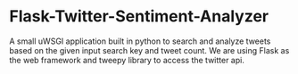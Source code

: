 # Flask-Twitter-Sentiment-Analyzer

A small uWSGI application built in python to search and analyze tweets based on the given input search key and tweet count.
We are using Flask as the web framework and tweepy library to access the twitter api.
